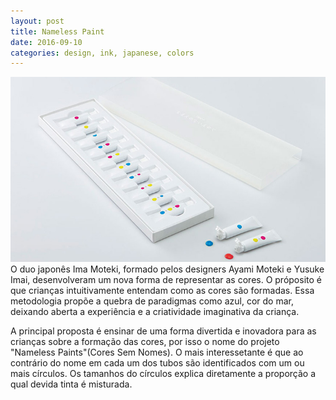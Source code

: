 ```yaml
---
layout: post
title: Nameless Paint
date: 2016-09-10
categories: design, ink, japanese, colors
---
```


<img src="/images/fulls/02.jpg" class="fit image"> O duo japonês Ima Moteki, formado pelos designers Ayami Moteki e Yusuke Imai, desenvolveram um nova forma de representar as cores. O próposito é que crianças intuitivamente entendam como as cores são formadas. Essa metodologia propõe a quebra de paradigmas como azul, cor do mar, deixando aberta a experiência e a criatividade imaginativa da criança.

A principal proposta é ensinar de uma forma divertida e inovadora para as crianças sobre a formação das cores, por isso o nome do projeto "Nameless Paints"(Cores Sem Nomes). O mais interessetante é que ao contrário do nome em cada um dos tubos são identificados com um ou mais círculos. Os tamanhos do círculos explica diretamente a proporção a qual devida tinta é misturada.
